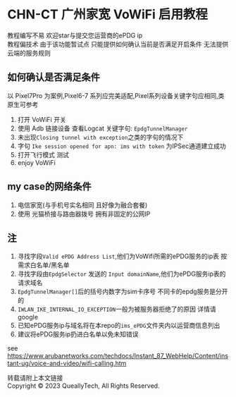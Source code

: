 # CHN-CT 广州家宽 VoWiFi 启用教程  

教程编写不易 欢迎star与提交您运营商的ePDG ip  
教程偏技术 由于该功能暂试点 只能提供如何确认当前是否满足开启条件 无法提供云端的服务规则  

## 如何确认是否满足条件

以 Pixel7Pro 为案例,Pixel6-7 系列应完美适配,Pixel系列设备关键字句应相同,类原生可参考  

1. 打开 VoWiFi 开关
2. 使用 Adb 链接设备 查看Logcat 关键字句: `EpdgTunnelManager`  
3. 未出现`Closing tunnel with exception`之类的字句的情况下  
4. 字句 `Ike session opened for apn: ims with token` 为IPSec通道建立成功  
5. 打开飞行模式 测试  
6. enjoy VoWiFi  

## my case的网络条件

1. 电信家宽(与手机号实名相同 且好像为融合套餐)
2. 使用 光猫桥接与路由器拨号 拥有非固定的公网IP

## 注

1. 寻找字段`Valid ePDG Address List`,他们为VoWifi所需的ePDG服务的ip表 按需求白名单/黑名单  
2. 寻找字段由`EpdgSelector` 发送的 `Input domainName`,他们为ePDG服务ip表的请求域名
3. `EpdgTunnelManager[]`后的括号内数字为sim卡序号 不同卡的epdg服务是分开的  
4. `IWLAN_IKE_INTERNAL_IO_EXCEPTION`一般为被服务器拒绝了的原因 详情请google  
5. 已知ePDG服务ip与域名将在本repo的`ims_ePDG`文件夹内以运营商信息列出  
6. 建议将ePDG服务ip扔进白名单以免未知错误

see <https://www.arubanetworks.com/techdocs/Instant_87_WebHelp/Content/instant-ug/voice-and-video/wifi-calling.htm>

转载请附上本文链接  
Copyright © 2023 QueallyTech, All Rights Reserved.
